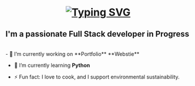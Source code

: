 <h1 align="center">
  <a href="https://git.io/typing-svg">
    <img src="https://readme-typing-svg.demolab.com
      font=Fira+Code&pause=1000&color=16ECBB&random=false&width=435&lines=Hi+there!;I'm+Alejandro+Hernandez" alt="Typing SVG" />
  </a>
</h1>

<h2 align="left">I'm a passionate Full Stack developer in Progress</h2>

</br>

<div>
  - 🔭 I’m currently working on **Portfolio** **Webstie**
  
  - 🌱 I’m currently learning **Python**
    
  - ⚡ Fun fact: I love to cook, and I support environmental sustainability.

  
</div>
<!--
**AleHS01/AleHS01** is a ✨ _special_ ✨ repository because its `README.md` (this file) appears on your GitHub profile.

Here are some ideas to get you started:

- 🔭 I’m currently working on ...
- 🌱 I’m currently learning ...
- 👯 I’m looking to collaborate on ...
- 🤔 I’m looking for help with ...
- 💬 Ask me about ...
- 📫 How to reach me: ...
- 😄 Pronouns: ...
- ⚡ Fun fact: ...
-->
